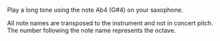 Play a long tone using the note Ab4 (G#4) on your saxophone.

All note names are transposed to the instrument and not in concert pitch. The number following the
note name represents the octave.

